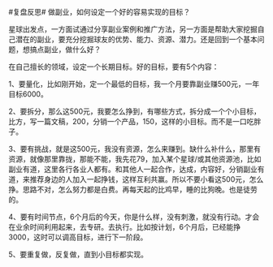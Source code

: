 #复盘反思#  做副业，如何设定一个好的容易实现的目标？

星球出发点，一方面试通过分享副业案例和推广方法，另一方面是帮助大家挖掘自己潜在的副业，要充分挖掘球友的优势、能力、资源、潜力。还是回到一个基本问题，想搞点副业，做什么好？

在自己擅长的领域，设定一个长期目标。好的目标，要有5个内容：

1、要量化，比如刚开始，定一个最低的目标，我一个月要靠副业赚500元，一年目标6000。

2、要拆分，那么这500元，我要怎么挣到，有哪些方式，拆分成一个个小目标，比方，写一篇文稿，200，分销一个产品，150，这样的小目标。而不是一口吃胖子。

3、要有挑战，就是这500元，我没有资源，怎么来赚到。缺什么补什么，那里有资源，就像那里靠拢，那能不能，我先花79，加入某个星球/或其他资源池，比如副业有道，这里各行各业人都有。和其他人一起合作，达成，内容好，分销副业有道，来推荐身边的人加入一起挣钱，这样互利共赢。所以不要小看这500元，怎么挣。思路不对，怎么努力都是白费。再每天起的比鸡早，睡的比狗晚。也是徒劳的。

4、要有时间节点，6个月后的今天，你是什么样，没有刺激，就没有行动。才会在业余时间利用起来，去专研。去执行。比如按计划，6个月后，已经能挣3000，这时可以调高目标，进行下一阶段。

5、要重复做，反复做，直到小目标都实现。